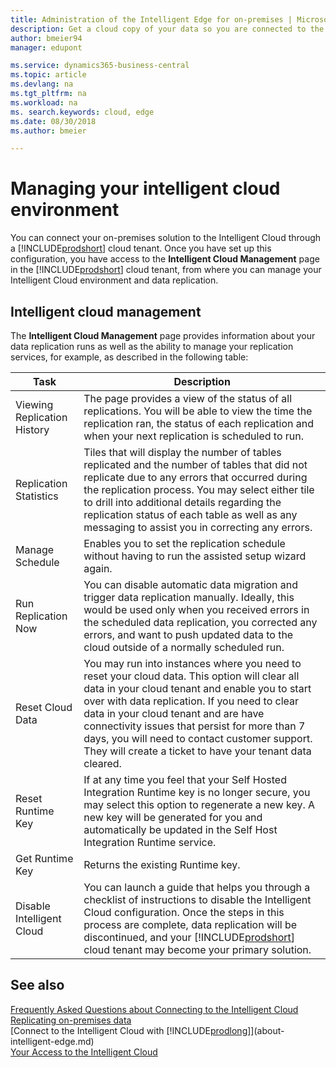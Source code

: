 ```yaml
---
title: Administration of the Intelligent Edge for on-premises | Microsoft Docs
description: Get a cloud copy of your data so you are connected to the intelligent cloud also when you have an on-premises solution based on Business Central, Dynamics GP, Dynamics SL, or Dynamics NAV.
author: bmeier94
manager: edupont

ms.service: dynamics365-business-central
ms.topic: article
ms.devlang: na
ms.tgt_pltfrm: na
ms.workload: na
ms. search.keywords: cloud, edge
ms.date: 08/30/2018
ms.author: bmeier

---
```


# Managing your intelligent cloud environment

You can connect your on-premises solution to the Intelligent Cloud through a [!INCLUDE[prodshort](../developer/includes/prodshort.md)] cloud tenant. Once you have set up this configuration, you have access to the **Intelligent Cloud Management** page in the [!INCLUDE[prodshort](../developer/includes/prodshort.md)] cloud tenant, from where you can manage your Intelligent Cloud environment and data replication.  

## Intelligent cloud management

The **Intelligent Cloud Management** page provides information about your data replication runs as well as the ability to manage your replication services, for example, as described in the following table:  

|Task   |Description|
|---------|---------|
|Viewing Replication History    |The page provides a view of the status of all replications. You will be able to view the time the replication ran, the status of each replication and when your next replication is scheduled to run.|
|Replication Statistics    |Tiles that will display the number of tables replicated and the number of tables that did not replicate due to any errors that occurred during the replication process. You may select either tile to drill into additional details regarding the replication status of each table as well as any messaging to assist you in correcting any errors.|
|Manage Schedule     |Enables you to set the replication schedule without having to run the assisted setup wizard again.|
|Run Replication Now    |You can disable automatic data migration and trigger data replication manually. Ideally, this would be used only when you received errors in the scheduled data replication, you corrected any errors, and want to push updated data to the cloud outside of a normally scheduled run. |
|Reset Cloud Data   |You may run into instances where you need to reset your cloud data. This option will clear all data in your cloud tenant and enable you to start over with data replication. If you need to clear data in your cloud tenant and are have connectivity issues that persist for more than 7 days, you will need to contact customer support. They will create a ticket to have your tenant data cleared. |
|Reset Runtime Key    |If at any time you feel that your Self Hosted Integration Runtime key is no longer secure, you may select this option to regenerate a new key. A new key will be generated for you and automatically be updated in the Self Host Integration Runtime service.|
|Get Runtime Key    |Returns the existing Runtime key.|
|Disable Intelligent Cloud    |You can launch a guide that helps you through a checklist of instructions to disable the Intelligent Cloud configuration. Once the steps in this process are complete, data replication will be discontinued, and your [!INCLUDE[prodshort](../developer/includes/prodshort.md)] cloud tenant may become your primary solution.|

## See also

[Frequently Asked Questions about Connecting to the Intelligent Cloud](faq-intelligent-cloud.md)  
[Replicating on-premises data](data-replication-intelligent-cloud.md)  
[Connect to the Intelligent Cloud with [!INCLUDE[prodlong](../developer/includes/prodlong.md)]](about-intelligent-edge.md)  
[Your Access to the Intelligent Cloud](/dynamics365/business-central/about-intelligent-cloud)
